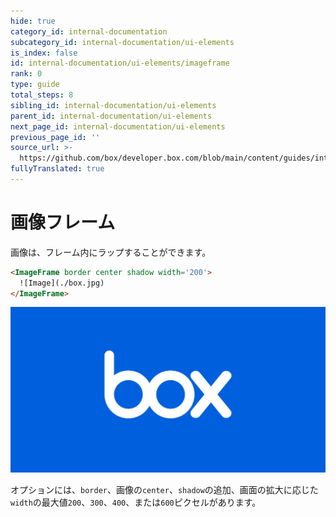 ```yaml
---
hide: true
category_id: internal-documentation
subcategory_id: internal-documentation/ui-elements
is_index: false
id: internal-documentation/ui-elements/imageframe
rank: 0
type: guide
total_steps: 8
sibling_id: internal-documentation/ui-elements
parent_id: internal-documentation/ui-elements
next_page_id: internal-documentation/ui-elements
previous_page_id: ''
source_url: >-
  https://github.com/box/developer.box.com/blob/main/content/guides/internal-documentation/ui-elements/imageframe.md
fullyTranslated: true
---
```

<!-- does not need translation -->

# 画像フレーム

画像は、フレーム内にラップすることができます。

```html
<ImageFrame border center shadow width='200'>
  ![Image](./box.jpg)
</ImageFrame>

```

<H>

<ImageFrame border center shadow width="200">

![画像](./box.jpg)

</ImageFrame>

</H>

<Message>

オプションには、`border`、画像の`center`、`shadow`の追加、画面の拡大に応じた`width`の最大値`200`、`300`、`400`、または`600`ピクセルがあります。

</Message>
